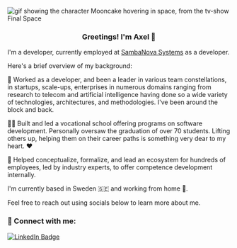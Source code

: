 ![gif showing the character Mooncake hovering in space, from the tv-show Final Space](https://media.giphy.com/headers/finalspacetbs/haE7tJCobSqC.gif)

<h3 align="center">
Greetings! I'm Axel 👋
</h3>

I'm a developer, currently employed at [SambaNova Systems](https://sambanova.ai) as a developer.

Here's a brief overview of my background:

👾 Worked as a developer, and been a leader in various team constellations, in startups, scale-ups, enterprises in numerous domains ranging from research to telecom and artificial intelligence having done so a wide variety of technologies, architectures, and methodologies. I've been around the block and back.

👨‍🏫 Built and led a vocational school offering programs on software development. Personally oversaw the graduation of over 70 students. Lifting others up, helping them on their career paths is something very dear to my heart. ❤️

🧠 Helped conceptualize, formalize, and lead an ecosystem for hundreds of employees, led by industry experts, to offer competence development internally.

I'm currently based in Sweden 🇸🇪 and working from home 🏡. 

Feel free to reach out using socials below to learn more about me.

### 🔌 Connect with me:

<div id="badges">
  <a href="https://www.linkedin.com/in/axel.mollerberg">
    <img src="https://img.shields.io/badge/LinkedIn-blue?style=for-the-badge&logo=linkedin&logoColor=white" alt="LinkedIn Badge"/>
  </a>
</div>
